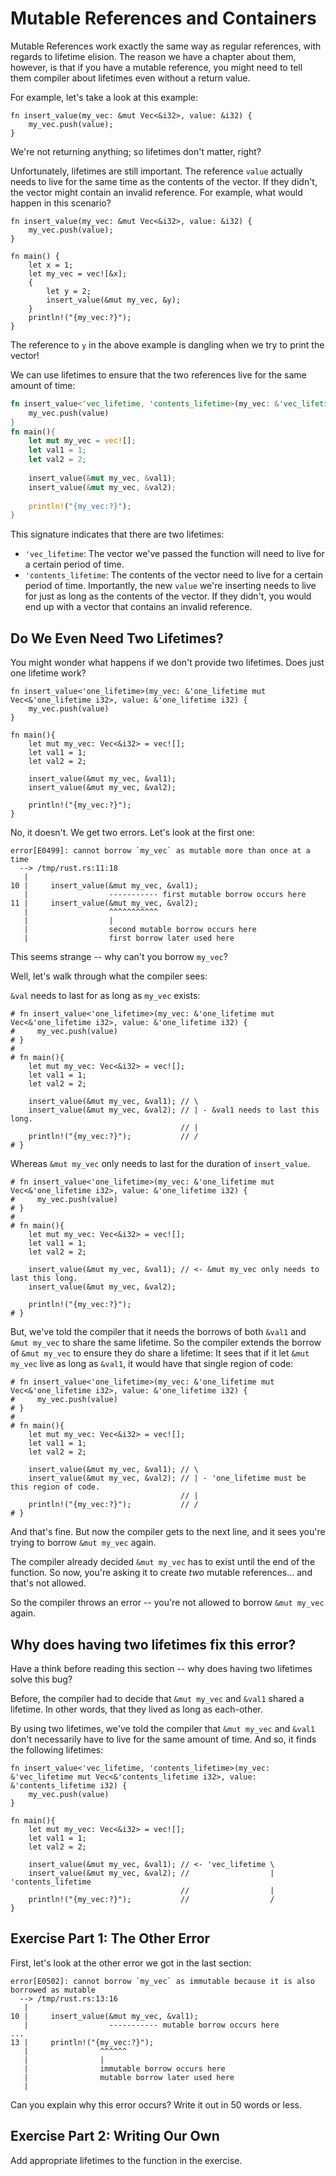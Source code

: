 # Mutable References and Containers

Mutable References work exactly the same way as regular references, with regards
to lifetime elision. The reason we have a chapter about them, however, is that if
you have a mutable reference, you might need to tell them compiler about lifetimes
even without a return value.

For example, let's take a look at this example:

``` rust,ignore
fn insert_value(my_vec: &mut Vec<&i32>, value: &i32) {
    my_vec.push(value);
}
```

We're not returning anything; so lifetimes don't matter, right?

Unfortunately, lifetimes are still important. The reference `value` actually needs to
live for the same time as the contents of the vector. If they didn't,
the vector might contain an invalid reference. For example, what would happen
in this scenario?

``` rust,ignore
fn insert_value(my_vec: &mut Vec<&i32>, value: &i32) {
    my_vec.push(value);
}

fn main() {
    let x = 1;
    let my_vec = vec![&x];
    {
        let y = 2;
        insert_value(&mut my_vec, &y);
    }
    println!("{my_vec:?}");
}
```

The reference to `y` in the above example is dangling when we try to print the vector!

We can use lifetimes to ensure that the two references live for the same amount of time:

``` rust
fn insert_value<'vec_lifetime, 'contents_lifetime>(my_vec: &'vec_lifetime mut Vec<&'contents_lifetime i32>, value: &'contents_lifetime i32) {
    my_vec.push(value)
}
fn main(){
    let mut my_vec = vec![];
    let val1 = 1;
    let val2 = 2;
    
    insert_value(&mut my_vec, &val1);
    insert_value(&mut my_vec, &val2);
    
    println!("{my_vec:?}");
}
```

This signature indicates that there are two lifetimes:

 - `'vec_lifetime`: The vector we've passed the function will need to live
   for a certain period of time.
 - `'contents_lifetime`: The contents of the vector need to live for a certain
   period of time. Importantly, the new `value` we're inserting needs to live
   for just as long as the contents of the vector. If they didn't, you would
   end up with a vector that contains an invalid reference.

## Do We Even Need Two Lifetimes?

You might wonder what happens if we don't provide two lifetimes. Does just
one lifetime work?

``` rust,ignore
fn insert_value<'one_lifetime>(my_vec: &'one_lifetime mut Vec<&'one_lifetime i32>, value: &'one_lifetime i32) {
    my_vec.push(value)
}

fn main(){
    let mut my_vec: Vec<&i32> = vec![];
    let val1 = 1;
    let val2 = 2;
    
    insert_value(&mut my_vec, &val1);
    insert_value(&mut my_vec, &val2);
    
    println!("{my_vec:?}");
}
```

No, it doesn't. We get two errors. Let's look at the first one:

```
error[E0499]: cannot borrow `my_vec` as mutable more than once at a time
  --> /tmp/rust.rs:11:18
   |
10 |     insert_value(&mut my_vec, &val1);
   |                  ----------- first mutable borrow occurs here
11 |     insert_value(&mut my_vec, &val2);
   |                  ^^^^^^^^^^^
   |                  |
   |                  second mutable borrow occurs here
   |                  first borrow later used here

```

This seems strange -- why can't you borrow `my_vec`?

Well, let's walk through what the compiler sees:

`&val` needs to last for as long as `my_vec` exists:

``` rust,ignore
# fn insert_value<'one_lifetime>(my_vec: &'one_lifetime mut Vec<&'one_lifetime i32>, value: &'one_lifetime i32) {
#     my_vec.push(value)
# }
# 
# fn main(){
    let mut my_vec: Vec<&i32> = vec![];
    let val1 = 1;
    let val2 = 2;
    
    insert_value(&mut my_vec, &val1); // \
    insert_value(&mut my_vec, &val2); // | - &val1 needs to last this long.
                                      // |
    println!("{my_vec:?}");           // /
# }
```

Whereas `&mut my_vec` only needs to last for the duration of `insert_value`.

``` rust,ignore
# fn insert_value<'one_lifetime>(my_vec: &'one_lifetime mut Vec<&'one_lifetime i32>, value: &'one_lifetime i32) {
#     my_vec.push(value)
# }
# 
# fn main(){
    let mut my_vec: Vec<&i32> = vec![];
    let val1 = 1;
    let val2 = 2;
    
    insert_value(&mut my_vec, &val1); // <- &mut my_vec only needs to last this long.
    insert_value(&mut my_vec, &val2); 
    
    println!("{my_vec:?}");
# }
```

But, we've told the compiler that it needs the borrows of both `&val1` and
`&mut my_vec` to share the same lifetime. So the compiler extends the borrow
of `&mut my_vec` to ensure they do share a lifetime:
It sees that if it let `&mut my_vec` live as long as `&val1`, it would
have that single region of code:

``` rust,ignore
# fn insert_value<'one_lifetime>(my_vec: &'one_lifetime mut Vec<&'one_lifetime i32>, value: &'one_lifetime i32) {
#     my_vec.push(value)
# }
# 
# fn main(){
    let mut my_vec: Vec<&i32> = vec![];
    let val1 = 1;
    let val2 = 2;
    
    insert_value(&mut my_vec, &val1); // \
    insert_value(&mut my_vec, &val2); // | - 'one_lifetime must be this region of code.
                                      // |
    println!("{my_vec:?}");           // /
# }
```

And that's fine. But now the compiler gets to the next line, and it sees you're
trying to borrow `&mut my_vec` again.

The compiler already decided `&mut my_vec` has to exist until the end of the function.
So now, you're asking it to create *two* mutable references... and that's not allowed.

So the compiler throws an error -- you're not allowed to borrow `&mut my_vec` again.


## Why does having two lifetimes fix this error?

Have a think before reading this section -- why does having two lifetimes
solve this bug?

Before, the compiler had to decide that `&mut my_vec` and `&val1` shared a lifetime.
In other words, that they lived as long as each-other.

By using two lifetimes, we've told the compiler that `&mut my_vec` and `&val1`
don't necessarily have to live for the same amount of time. And so,
it finds the following lifetimes:

``` rust,ignore
fn insert_value<'vec_lifetime, 'contents_lifetime>(my_vec: &'vec_lifetime mut Vec<&'contents_lifetime i32>, value: &'contents_lifetime i32) {
    my_vec.push(value)
}

fn main(){
    let mut my_vec: Vec<&i32> = vec![];
    let val1 = 1;
    let val2 = 2;
    
    insert_value(&mut my_vec, &val1); // <- 'vec_lifetime \
    insert_value(&mut my_vec, &val2); //                  | 'contents_lifetime
                                      //                  |
    println!("{my_vec:?}");           //                  /
}
```

## Exercise Part 1: The Other Error

First, let's look at the other error we got in the last section:

```
error[E0502]: cannot borrow `my_vec` as immutable because it is also borrowed as mutable
  --> /tmp/rust.rs:13:16
   |
10 |     insert_value(&mut my_vec, &val1);
   |                  ----------- mutable borrow occurs here
...
13 |     println!("{my_vec:?}");
   |                ^^^^^^
   |                |
   |                immutable borrow occurs here
   |                mutable borrow later used here
   |
```

Can you explain why this error occurs? Write it out in 50 words or less.

## Exercise Part 2: Writing Our Own

Add appropriate lifetimes to the function in the exercise.
